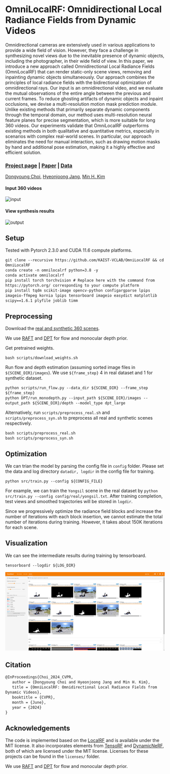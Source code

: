 # OmniLocalRF: Omnidirectional Local Radiance Fields from Dynamic Videos

Omnidirectional cameras are extensively used in various applications to provide a wide field of vision. However, they face a challenge in synthesizing novel views due to the inevitable presence of dynamic objects, including the photographer, in their wide field of view. In this paper, we introduce a new approach called Omnidirectional Local Radiance Fields (OmniLocalRF) that can render static-only scene views, removing and inpainting dynamic objects simultaneously. Our approach combines the principles of local radiance fields with the bidirectional optimization of omnidirectional rays. Our input is an omnidirectional video, and we evaluate the mutual observations of the entire angle between the previous and current frames. To reduce ghosting artifacts of dynamic objects and inpaint occlusions, we devise a multi-resolution motion mask prediction module. Unlike existing methods that primarily separate dynamic components through the temporal domain, our method uses multi-resolution neural feature planes for precise segmentation, which is more suitable for long 360 videos. Our experiments validate that OmniLocalRF outperforms existing methods in both qualitative and quantitative metrics, especially in scenarios with complex real-world scenes. In particular, our approach eliminates the need for manual interaction, such as drawing motion masks by hand and additional pose estimation, making it a highly effective and efficient solution.

### [Project page](https://vclab.kaist.ac.kr/cvpr2024p1) | [Paper](https://vclab.kaist.ac.kr/cvpr2024p1/OmniLocalRF.pdf) | [Data](https://)
[Dongyoung Choi](https://vclab.kaist.ac.kr/dychoi), 
[Hyeonjoong Jang](https://sites.google.com/view/hyeonjoong), 
[Min H. Kim](http://vclab.kaist.ac.kr/minhkim)

#### Input 360 videos
![input](figure/input.gif)
#### View synthesis results
![output](figure/output.gif)


## Setup
Tested with Pytorch 2.3.0 and CUDA 11.6 compute platforms.
```
git clone --recursive https://github.com/KAIST-VCLAB/OmniLocalRF && cd OmniLocalRF
conda create -n omnilocalrf python=3.8 -y
conda activate omnilocalrf
pip install torch torchvision # Replace here with the command from https://pytorch.org/ corresponding to your compute platform
pip install tqdm scikit-image opencv-python configargparse lpips imageio-ffmpeg kornia lpips tensorboard imageio easydict matplotlib scipy==1.6.1 plyfile joblib timm
```

## Preprocessing
Download the [real and synthetic 360 scenes](https://).

We use [RAFT](https://github.com/princeton-vl/RAFT) and [DPT](https://github.com/isl-org/DPT) for flow and monocular depth prior.

Get pretrained weights.
```
bash scripts/download_weights.sh
```

Run flow and depth estimation (assuming sorted image files in `${SCENE_DIR}/images`). We use `${frame_step}` 4 in real dataset and 1 for synthetic dataset.
```
python scripts/run_flow.py --data_dir ${SCENE_DIR} --frame_step ${frame_step}
python DPT/run_monodepth.py --input_path ${SCENE_DIR}/images --output_path ${SCENE_DIR}/depth --model_type dpt_large
```

Alternatively, run `scripts/preprocess_real.sh` and `scripts/preprocess_syn.sh` to preprocess all real and synthetic scenes respectively.
```
bash scripts/preprocess_real.sh
bash scripts/preprocess_syn.sh
```


## Optimization
We can trian the model by parsing the config file in `config` folder. Please set the data and log directory `datadir, logdir` in the config file for training.
```
python src/train.py --config ${CONFIG_FILE}
```
For example, we can train the `Yongsil` scene in the real dataset by `python src/train.py --config config/real/yongsil.txt`. After training completion, test views and smoothed trajectories will be stored in `logdir`. 

Since we progressively optimize the radiance field blocks and increase the number of iterations with each block insertion, we cannot estimate the total number of iterations during training. However, it takes about 150K iterations for each scene.

## Visualization
We can see the intermediate results during training by tensorboard.
```
tensorboard --logdir ${LOG_DIR}
```
![visualization](figure/visualization.PNG)

## Citation
```
@InProceedings{Choi_2024_CVPR,
   author = {Dongyoung Choi and Hyeonjoong Jang and Min H. Kim},
   title = {OmniLocalRF: Omnidirectional Local Radiance Fields from Dynamic Videos},
   booktitle = {CVPR},
   month = {June},
   year = {2024}
} 
```

## Acknowledgements
The code is implemented based on the [LocalRF](https://github.com/facebookresearch/localrf) and is available under the MIT license. It also incorporates elements from [TensoRF](https://github.com/apchenstu/TensoRF) and [DynamicNeRF](https://github.com/gaochen315/DynamicNeRF), both of which are licensed under the MIT license.
Licenses for these projects can be found in the `licenses/` folder.

We use [RAFT](https://github.com/princeton-vl/RAFT) and [DPT](https://github.com/isl-org/DPT) for flow and monocular depth prior.